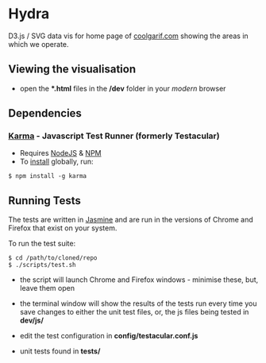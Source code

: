 # Hydra

D3.js / SVG data vis for home page of [coolgarif.com](http://www.coolgarif.com/) showing the areas in which we operate.

## Viewing the visualisation

 * open the __*.html__ files in the __/dev__ folder in your _modern_ browser

## Dependencies

### [Karma](http://karma-runner.github.io/0.8/index.html) - Javascript Test Runner (formerly Testacular)

 * Requires [NodeJS](http://nodejs.org/) & [NPM](https://npmjs.org/)
 * To [install](http://karma-runner.github.io/0.8/intro/installation.html) globally, run:

```
$ npm install -g karma
```

## Running Tests

The tests are written in [Jasmine](http://pivotal.github.io/jasmine/) and are run in the versions of Chrome and Firefox that exist on your system.

To run the test suite:

```
$ cd /path/to/cloned/repo
$ ./scripts/test.sh
```

 * the script will launch Chrome and Firefox windows - minimise these, but, leave them open
 * the terminal window will show the results of the tests run every time you save changes to either the unit test files, or, the js files being tested in __dev/js/__

 * edit the test configuration in __config/testacular.conf.js__
 * unit tests found in __tests/__